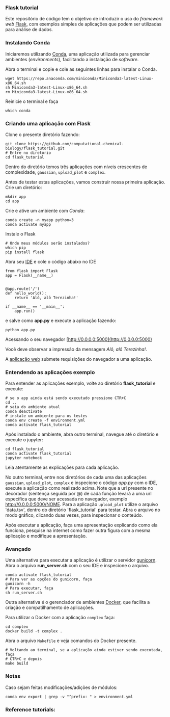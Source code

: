 ### Flask tutorial 

Este repositório de código tem o objetivo de introduzir o uso do _framework web_ [Flask](https://www.palletsprojects.com/p/flask/), com exemplos simples de aplicações que podem ser utilizadas para análise de dados.

### Instalando Conda 

Iniciaremos utilizando [Conda](https://docs.conda.io/en/latest/), uma aplicação utilizada para gerenciar ambientes (_environments_), facilitando a instalação de _software_.

Abra o terminal e copie e cole as seguintes linhas para instalar o Conda.

```
wget https://repo.anaconda.com/miniconda/Miniconda3-latest-Linux-x86_64.sh
sh Miniconda3-latest-Linux-x86_64.sh
rm Miniconda3-latest-Linux-x86_64.sh
```

Reinicie o terminal e faça

```
which conda
```

### Criando uma aplicação com Flask

Clone o presente diretório fazendo:

```
git clone https://github.com/computational-chemical-biology/flask_tutorial.git
# Entre no diretório
cd flask_tutorial
```

Dentro do diretório temos três aplicações com níveis crescentes de complexidade, `gaussian`, `upload_plot` e `complex`.

Antes de testar estas aplicações, vamos construir nossa primeira aplicação. Crie um diretório:

```
mkdir app
cd app
```
Crie e ative um ambiente com _Conda_:

```
conda create -n myapp python=3
conda activate myapp
```

Instale o Flask

```
# Onde meus módulos serão instalados?
which pip
pip install flask
```

Abra seu [IDE](https://www.sublimetext.com/) e cole o código abaixo no IDE

```
from flask import Flask
app = Flask(__name__)


@app.route('/')
def hello_world():
    return 'Alô, alô Terezinha!'

if __name__ == '__main__':
    app.run()
```

e salve como **app.py** e execute a aplicação fazendo:

```
python app.py
```

Acessando o seu navegador [http://0.0.0.0:5000](http://0.0.0.0:5000)

Você deve observar a impressão da mensagem _Alô, alô Terezinha!_.

A [aplicação web](http://pythonclub.com.br/what-the-flask-pt-1-introducao-ao-desenvolvimento-web-com-python.html) submete requisições do navegador a uma aplicação. 


### Entendendo as aplicações exemplo

Para entender as aplicações exemplo, volte ao diretório __flask_tutorial__ e execute:

```
# se o app ainda está sendo executado pressione CTR+C
cd ..
# saia do ambiente atual
conda deactivate
# instale um ambiente para os testes
conda env create -f environment.yml
conda activate flask_tutorial
```

Após instalado o ambiente, abra outro terminal, navegue até o diretório e execute o jupyter:

```
cd flask_tutorial
conda activate flask_tutorial
jupyter notebook
```

Leia atentamente as explicações para cada aplicação.

No outro terminal, entre nos diretórios de cada uma das aplicações `gaussian`, `upload_plot`, `complex` e inspecione o código _app.py_ com o IDE, execute a aplicação como realizado acima. Note que a url presente no decorador (sentença seguida por @) de cada função levará a uma url específica que deve ser acessada no navegador, exemplo http://0.0.0.0:5000/NOME. Para a aplicação `upload_plot` utilize o arquivo 'data.tsv', dentro do diretório 'flask_tutorial' para testar. Abra o arquivo no modo gráfico, clicando duas vezes, para inspecionar o conteúdo.

Após executar a aplicação, faça uma apresentação explicando como ela funciona, pesquise na internet como fazer outra figura com a mesma aplicação e modifique a apresentação.


### Avançado

Uma alternativa para executar a aplicação é utilizar o servidor [gunicorn](https://gunicorn.org/). Abra o arquivo __run_server.sh__ com o seu IDE e inspecione o arquivo. 

```
conda activate flask_tutorial
# Para ver as opções do gunicorn, faça
gunicorn -h
# Para executar, faça
sh run_server.sh
```

Outra alternativa é o gerenciador de ambientes [Docker](https://www.docker.com/), que facilita a criação e compatilhamento de aplicações.

Para utilizar o Docker com a aplicação `complex` faça:

```
cd complex
docker build -t complex .
```

Abra o arquivo `Makefile` e veja comandos do Docker presente. 

```
# Voltando ao terminal, se a aplicação ainda estiver sendo executada, faça
# CTR+C e depois
make build
```

### Notas

Caso sejam feitas modificações/adições de módulos:

```
conda env export | grep -v "^prefix: " > environment.yml
```

### Reference tutorials:

